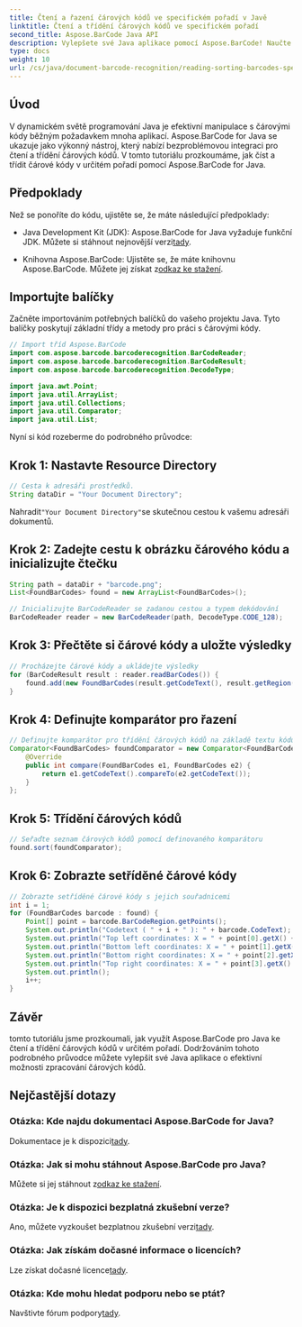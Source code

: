 ```yaml
---
title: Čtení a řazení čárových kódů ve specifickém pořadí v Javě
linktitle: Čtení a třídění čárových kódů ve specifickém pořadí
second_title: Aspose.BarCode Java API
description: Vylepšete své Java aplikace pomocí Aspose.BarCode! Naučte se efektivně číst a třídit čárové kódy. Postupujte podle našeho podrobného průvodce pro bezproblémovou integraci.
type: docs
weight: 10
url: /cs/java/document-barcode-recognition/reading-sorting-barcodes-specific-order/
---
```


## Úvod

V dynamickém světě programování Java je efektivní manipulace s čárovými kódy běžným požadavkem mnoha aplikací. Aspose.BarCode for Java se ukazuje jako výkonný nástroj, který nabízí bezproblémovou integraci pro čtení a třídění čárových kódů. V tomto tutoriálu prozkoumáme, jak číst a třídit čárové kódy v určitém pořadí pomocí Aspose.BarCode for Java.

## Předpoklady

Než se ponoříte do kódu, ujistěte se, že máte následující předpoklady:

-  Java Development Kit (JDK): Aspose.BarCode for Java vyžaduje funkční JDK. Můžete si stáhnout nejnovější verzi[tady](https://www.oracle.com/java/technologies/javase-downloads.html).

-  Knihovna Aspose.BarCode: Ujistěte se, že máte knihovnu Aspose.BarCode. Můžete jej získat z[odkaz ke stažení](https://releases.aspose.com/barcode/java/).

## Importujte balíčky

Začněte importováním potřebných balíčků do vašeho projektu Java. Tyto balíčky poskytují základní třídy a metody pro práci s čárovými kódy.

```java
// Import tříd Aspose.BarCode
import com.aspose.barcode.barcoderecognition.BarCodeReader;
import com.aspose.barcode.barcoderecognition.BarCodeResult;
import com.aspose.barcode.barcoderecognition.DecodeType;

import java.awt.Point;
import java.util.ArrayList;
import java.util.Collections;
import java.util.Comparator;
import java.util.List;
```

Nyní si kód rozeberme do podrobného průvodce:

## Krok 1: Nastavte Resource Directory

```java
// Cesta k adresáři prostředků.
String dataDir = "Your Document Directory";
```

 Nahradit`"Your Document Directory"`se skutečnou cestou k vašemu adresáři dokumentů.

## Krok 2: Zadejte cestu k obrázku čárového kódu a inicializujte čtečku

```java
String path = dataDir + "barcode.png";
List<FoundBarCodes> found = new ArrayList<FoundBarCodes>();

// Inicializujte BarCodeReader se zadanou cestou a typem dekódování
BarCodeReader reader = new BarCodeReader(path, DecodeType.CODE_128);
```

## Krok 3: Přečtěte si čárové kódy a uložte výsledky

```java
// Procházejte čárové kódy a ukládejte výsledky
for (BarCodeResult result : reader.readBarCodes()) {
    found.add(new FoundBarCodes(result.getCodeText(), result.getRegion()));
}
```

## Krok 4: Definujte komparátor pro řazení

```java
// Definujte komparátor pro třídění čárových kódů na základě textu kódu
Comparator<FoundBarCodes> foundComparator = new Comparator<FoundBarCodes>() {
    @Override
    public int compare(FoundBarCodes e1, FoundBarCodes e2) {
        return e1.getCodeText().compareTo(e2.getCodeText());
    }
};
```

## Krok 5: Třídění čárových kódů

```java
// Seřaďte seznam čárových kódů pomocí definovaného komparátoru
found.sort(foundComparator);
```

## Krok 6: Zobrazte setříděné čárové kódy

```java
// Zobrazte setříděné čárové kódy s jejich souřadnicemi
int i = 1;
for (FoundBarCodes barcode : found) {
    Point[] point = barcode.BarCodeRegion.getPoints();
    System.out.println("Codetext ( " + i + " ): " + barcode.CodeText);
    System.out.println("Top left coordinates: X = " + point[0].getX() + ", Y = " + point[0].getY());
    System.out.println("Bottom left coordinates: X = " + point[1].getX() + ", Y = " + point[1].getY());
    System.out.println("Bottom right coordinates: X = " + point[2].getX() + ", Y = " + point[2].getY());
    System.out.println("Top right coordinates: X = " + point[3].getX() + ", Y = " + point[3].getY());
    System.out.println();
    i++;
}
```

## Závěr

tomto tutoriálu jsme prozkoumali, jak využít Aspose.BarCode pro Java ke čtení a třídění čárových kódů v určitém pořadí. Dodržováním tohoto podrobného průvodce můžete vylepšit své Java aplikace o efektivní možnosti zpracování čárových kódů.

## Nejčastější dotazy

### Otázka: Kde najdu dokumentaci Aspose.BarCode for Java?
 Dokumentace je k dispozici[tady](https://reference.aspose.com/barcode/java/).

### Otázka: Jak si mohu stáhnout Aspose.BarCode pro Java?
 Můžete si jej stáhnout z[odkaz ke stažení](https://releases.aspose.com/barcode/java/).

### Otázka: Je k dispozici bezplatná zkušební verze?
 Ano, můžete vyzkoušet bezplatnou zkušební verzi[tady](https://releases.aspose.com/).

### Otázka: Jak získám dočasné informace o licencích?
 Lze získat dočasné licence[tady](https://purchase.aspose.com/temporary-license/).

### Otázka: Kde mohu hledat podporu nebo se ptát?
 Navštivte fórum podpory[tady](https://forum.aspose.com/c/barcode/13).
